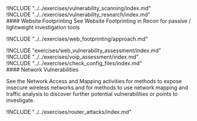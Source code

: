 
<div class="boxtext">
!INCLUDE "../../exercises/vulnerability_scanning/index.md"
</div>

<div class="boxtext">
!INCLUDE "../../exercises/vulnerability_research/index.md"
</div>

<div class="boxtext">
#### Website Footprinting
See Website Footprinting in Recon for passive / lightweight investigation tools

!INCLUDE "../../exercises/web_footprinting/approach.md"
</div>

<div class="boxtext">
!INCLUDE "exercises/web_vulnerability_assessment/index.md"
</div>

<div class="boxtext">
!INCLUDE "../../exercises/voip_assessment/index.md"
</div>

<div class="boxtext">
!INCLUDE "../../exercises/check_config_files/index.md"
</div>

<div class="boxtext">
#### Network Vulnerabilities

See the Network Access and Mapping activities for methods to expose insecure wireless networks and for methods to use network mapping and traffic analysis to discover further potential vulnerabilities or points to investigate.
</div>

<div class="boxtext">
!INCLUDE "../../exercises/router_attacks/index.md"
</div>
